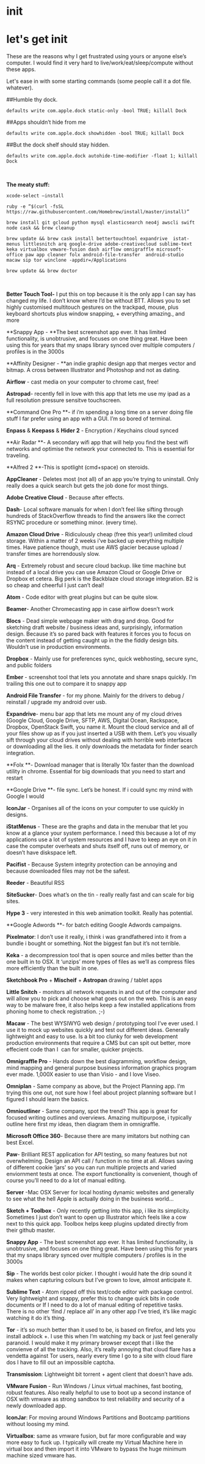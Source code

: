 # init
let's get init
====

These are the reasons why I get frustrated using yours or anyone else’s computer. I would find it very hard to live/work/eat/sleep/compute without these apps. 

Let's ease in with some starting commands (some people call it a dot file. whatever).

##Humble thy dock.

`defaults write com.apple.dock static-only -bool TRUE; killall Dock`

##Apps shouldn’t hide from me

`defaults write com.apple.dock showhidden -bool TRUE; killall Dock`

##But the dock shelf should stay hidden. 

`defaults write com.apple.dock autohide-time-modifier -float 1; killall Dock`

 

**The meaty stuff:**

`xcode-select –install`

`ruby -e “$(curl -fsSL https://raw.githubusercontent.com/Homebrew/install/master/install)” `

`brew install git gcloud python mysql elasticsearch neo4j awscli swift node cask && brew cleanup `

`brew update && brew cask install bettertouchtool expandrive  istat-menus littlesnitch arq google-drive adobe-creativecloud sublime-text keka virtualbox vmware-fusion dash airflow omnigraffle microsoft-office paw app cleaner folx android-file-transfer  android-studio macaw sip tor winclone -appdir=/Applications`

`brew update && brew doctor`

 

**Better Touch Tool-** I put this on top because it is the only app I can say has changed my life. I don’t know where I’d be without BTT. Allows you to set highly customised multitouch gestures on the trackpad, mouse, plus keyboard shortcuts plus window snapping, + everything amazing., and more 

**Snappy App - **The best screenshot app ever. It has limited functionality, is unobtrusive, and focuses on one thing great. Have been using this for years that my snaps library synced over multiple computers / profiles is in the 3000s 

**Affinity Designer - **an indie graphic design app that merges vector and bitmap. A cross between Illustrator and Photoshop and not as dating.

**Airflow** - cast media on your computer to chrome cast, free!

**Astropad**- recently fell in love with this app that lets me use my ipad as a full resolution pressure sensitve touchscreen.

**Command One Pro **- if i’m spending a long time on a server doing file stuff I far prefer using an app with a GUI. I’m so bored of terminal.

**Enpass** & **Keepass** & **Hider 2** - Encryption / Keychains cloud synced 

**Air Radar **- A secondary wifi app that will help you find the best wifi networks and optimise the network your connected to. This is essential for traveling.

**Alfred 2 **-This is spotlight (cmd+space) on steroids. 

**AppCleaner** - Deletes most (not all) of an app you’re trying to uninstall. Only really does a quick search but gets the job done for most things.

**Adobe Creative Cloud** - Because after effects.

**Dash**- Local software manuals for when I don’t feel like sifting through hundreds of StackOverflow threads to find the answers like the correct RSYNC procedure or something minor. (every time).

**Amazon Cloud Drive** - Ridiculously cheap (free this year!) unlimited cloud storage. Within a matter of 2 weeks i’ve backed up everything multiple times. Have patience though, must use AWS glacier because upload / transfer times are horrendously slow.

**Arq** - Extremely robust and secure cloud backup. like time machine but instead of a local drive you can use Amazon Cloud or Google Drive or Dropbox et cetera. Big perk is the Backblaze cloud storage integration. B2 is so cheap and cheerful I just can’t deal!

**Atom** - Code editor with great plugins but can be quite slow.

**Beamer**- Another Chromecasting app in case airflow doesn’t work

**Blocs** - Dead simple webpage maker with drag and drop. Good for sketching draft website / business ideas and, surprisingly, information design. Because it’s so pared back with features it forces you to focus on the content instead of getting caught up in the the fiddly design bits. Wouldn’t use in production environments.

**Dropbox** - Mainly use for preferences sync, quick webhosting, secure sync, and public folders

**Ember** - screenshot tool that lets you annotate and share snaps quickly. I’m trailing this one out to compare it to snappy app

**Android File Transfer** - for my phone. Mainly for the drivers to debug / reinstall / upgrade my android over usb.

**Expandrive**- menu bar app that lets me mount any of my cloud drives (Google Cloud, Google Drive, SFTP, AWS, Digital Ocean, Rackspace, Dropbox, OpenStack Swift, you name it. Mount the cloud service and all of your files show up as if you just inserted a USB with them. Let’s you visually sift through your cloud drives without dealing with horrible web interfaces or downloading all the lies. it only downloads the metadata for finder search integration.

**Folx **- Download manager that is literally 10x faster than the download utility in chrome. Essential for big downloads that you need to start and restart

**Google Drive **- file sync. Let’s be honest. If i could sync my mind with Google I would 

**IconJar** - Organises all of the icons on your computer to use quickly in designs. 

**iStatMenus** - These are the graphs and data in the menubar that let you know at a glance your system performance. I need this because a lot of my applications use a lot of system resources and I have to keep an eye on it in case the computer overheats and shuts itself off, runs out of memory, or doesn’t have diskspace left. 

**Pacifist** - Because System integrity protection can be annoying and because downloaded files may not be the safest.

**Reeder** - Beautiful RSS

**SiteSucker**- Does what’s on the tin - really really fast and can scale for big sites.

**Hype 3** - very interested in this web animation toolkit. Really has potential.

**Google Adwords **- for batch editing Google Adwords campaigns.

**Pixelmator**: I don’t use it really, i think i was grandfathered into it from a bundle i bought or something. Not the biggest fan but it’s not terrible.

**Keka** - a decompression tool that is open source and miles better than the one built in to OSX. It ‘unzips’ more types of files as we’ll as compress files more efficiently than the built in one.

**Sketchbook Pro** + **Mischeif** + **Astropan** drawing / tablet apps 

**Little Snitch** - monitors all network requests in and out of the computer and will allow you to pick and choose what goes out on the web. This is an easy way to be malware free, it also helps keep a few installed applications from phoning home to check registration. ;-)

**Macaw** - The best WYSIWYG web design / prototyping tool I’ve ever used. I use it to mock up websites quickly and test out different ideas. Generally lightweight and easy to use. Is a bit too clunky for web development production environments that require a CMS but can spit out better, more effecient code than I  can for smaller, quicker projects.

**Omnigraffle Pro** - Hands down the best diagramming, workflow design, mind mapping and general purpose business information graphics program ever made. 1,000X easier to use than Visio - and I love Viseo. 

**Omniplan** - Same company as above, but the Project Planning app. I’m trying this one out, not sure how I feel about project planning software but I figured I should learn the basics.

**Omnioutliner** - Same company, spot the trend? This app is great for focused writing outlines and overviews. Amazing multipurpose, i typically outline here first my ideas, then diagram them in omnigraffle.

**Microsoft Office 360**- Because there are many imitators but nothing can best Excel.

**Paw**- Brilliant REST application for API testing, so many features but not overwhelming. Design an API call / function in no time at all. Allows saving of different cookie ‘jars’ so you can run multiple projects and varied enviornment tests at once. The export functionality is convenient, though of course you’ll need to do a lot of manual editing.

**Server** -Mac OSX Server for local hosting dynamic websites and generally to see what the hell Apple is actually doing in the business world…

**Sketch + Toolbox** - Only recently getting into this app, i like its simplicity. Sometimes I just don’t want to open up Illustrator which feels like a cow next to this quick app. Toolbox helps keep plugins updated directly from their github master. 

**Snappy App** - The best screenshot app ever. It has limited functionality, is unobtrusive, and focuses on one thing great. Have been using this for years that my snaps library synced over multiple computers / profiles is in the 3000s 

**Sip** - The worlds best color picker. I thought i would hate the drip sound it makes when capturing colours but I’ve grown to love, almost anticipate it.

**Sublime Text** - Atom ripped off this text/code editor with package control. Very lightweight and snappy, prefer this to change quick bits in code documents or If I need to do a lot of manual editing of repetitive tasks. There is no other ‘find / replace all’ in any other app I’ve tried, it’s like magic watching it do it’s thing.

**Tor** - it’s so much better than it used to be, is based on firefox, and lets you install adblock +. I use this when I’m watching my back or just feel generally paranoid. I would make it my primary browser except that i like the convienve of all the tracking. Also, it’s really annoying that cloud flare has a vendetta against Tor users, nearly every time I go to a site with cloud flare dos I have to fill out an impossible captcha. 

**Transmission**: Lightweight bit torrent + agent client that doesn’t have ads.

**VMware Fusion** - Run Windows / Linux virtual machines, fast booting, robust features. Also really helpful to use to boot up a second instance of OSX with vmware as strong sandbox to test reliability and security of a newly downloaded app.

**IconJar**: For moving around Windows Partitions and Bootcamp partitions without loosing my mind.

**Virtualbox**: same as vmware fusion, but far more configurable and way more easy to fuck up. I typically will create my Virtual Machine here in virtual box and then import it into VMware to bypass the huge minimum machine sized vmware has. 

